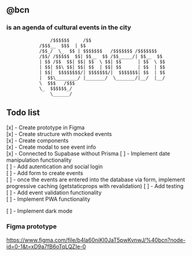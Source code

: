 ## @bcn

### is an agenda of cultural events in the city

                    /$$$$$$     /$$
                /$$$__  $$$  | $$
                /$$_/  \_  $$ | $$$$$$$   /$$$$$$$ /$$$$$$$
                /$$/ /$$$$$  $$| $$__  $$ /$$_____/| $$__  $$
                | $$ /$$  $$| $$| $$  \ $$| $$      | $$  \ $$
                | $$| $$\ $$| $$| $$  | $$| $$      | $$  | $$
                | $$|  $$$$$$$$/| $$$$$$$/|  $$$$$$$| $$  | $$
                |  $$\________/ |_______/  \_______/|__/  |__/
                \  $$$   /$$$
                \_  $$$$$$_/
                    \______/

## Todo list

[x] - Create prototype in Figma  
[x] - Create structure with mocked events  
[x] - Create components  
[x] - Create modal to see event info  
[x] - Connected to Supabase without Prisma
[ ] - Implement date manipulation functionality  
[ ] - Add autentication and social login  
[ ] - Add form to create events  
[ ] - once the events are entered into the database via form, implement progressive caching (getstaticprops with revalidation)
[ ] - Add testing  
[ ] - Add event validation functionality  
[ ] - Implement PWA functionality

[ ] - Implement dark mode

### Figma prototype

https://www.figma.com/file/b4la60niKI0JaT5pwKvnwJ/%40bcn?node-id=0-1&t=xD9a7fB6oTqLQZIe-0
